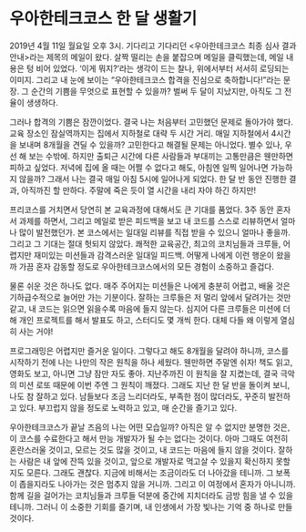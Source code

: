# 우아한테크코스 한 달 생활기

 2019년 4월 11일 월요일 오후 3시. 기다리고 기다리던 <우아한테크코스 최종 심사 결과 안내>라는 제목의 메일이 왔다. 살짝 떨리는 손을 붙잡으며 메일을 클릭했는데, 메일 내용은 텅 비어 있었다. ‘이게 뭐지?’라는 생각이 드는 찰나, 위에서부터 서서히 로딩되는 이미지. 그리고 내 눈에 보이는 “우아한테크코스 합격을 진심으로 축하합니다!”라는 문장. 그 순간의 기쁨을 무엇으로 표현할 수 있을까? 벌써 두 달이 지났지만, 아직도 그 전율이 생생하다.

 그러나 합격의 기쁨은 잠깐이었다. 결국 나는 처음부터 고민했던 문제로 돌아가야 했다. 교육 장소인 잠실역까지는 집에서 지하철로 대략 두 시간 거리. 매일 지하철에서 4시간을 보내며 8개월을 견딜 수 있을까? 고민한다고 해결될 문제는 아니었다. 별수 있나, 우선 해 보는 수밖에. 하지만 출퇴근 시간에 다른 사람들과 부대끼는 고통만큼은 웬만하면 피하고 싶었다. 저녁에 집에 올 때는 어쩔 수 없다고 해도, 아침엔 일찍 일어나면 가능하지 않을까? 그래서 나는 결국 매일 아침 5시에 일어나게 되었다. 한 달 반 동안 진행한 결과, 아직까진 할 만하다. 주말에 죽은 듯이 열 시간을 내리 자야 하긴 하지만!
 
 프리코스를 거치면서 당연히 본 교육과정에 대해서도 큰 기대를 품었다. 3주 동안 혼자서 과제를 하면서, 그리고 메일로 받은 피드백을 보고 내 코드를 스스로 리뷰하면서 얼마나 많이 발전했던가. 본 코스에서는 일대일 리뷰를 직접 받을 수 있으니 얼마나 좋을까. 그리고 그 기대는 절대 헛되지 않았다. 쾌적한 교육공간, 최고의 코치님들과 크루들, 어렵지만 재미있는 미션들과 감격스러운 일대일 피드백. 어떻게 나에게 이런 행운이 왔을까 가끔 혼자 감동할 정도로 우아한테크코스에서의 모든 경험이 소중하고 즐겁다.
 
 물론 쉬운 것은 하나도 없다. 매주 주어지는 미션들은 나에게 충분히 어렵고, 배울 것은 기하급수적으로 늘어만 가는 기분이다. 잘하는 크루들은 저 멀리 앞에서 달려가는 것만 같고, 내 코드는 읽으면 읽을수록 마음에 들지 않는다. 심지어 다른 크루들은 미션에 더해 개인 프로젝트를 해서 발표도 하고, 스터디도 몇 개씩 한다. 대체 다들 왜 이렇게 열심히 사는 거야!
 
 프로그래밍은 어렵지만 즐거운 일이다. 그렇다고 해도 8개월을 달려야 하니까, 코스를 시작하기 전에 나는 나만의 작은 원칙을 하나 세웠다. 웬만하면 주말엔 쉬자! 책도 읽고, 영화도 보고, 아니면 그냥 잠만 자도 좋아. 지난주까진 이 원칙을 잘 지켰는데, 결국 극악의 미션 로또 때문에 이번 주엔 그 원칙이 깨졌다. 그래도 지난 한 달 반을 돌이켜 보니, 나도 참 잘하고 있다. 남들보다 조금 느리더라도, 부족한 점이 많더라도, 꾸준히 발전하고 있다. 부끄럽지 않을 정도로 노력하고 있고, 매 순간을 즐기고 있다.
 
 우아한테크코스가 끝날 즈음의 나는 어떤 모습일까? 아직은 알 수 없지만 분명한 것은, 이 코스를 수료한다고 해서 만능 개발자가 될 수는 없다는 것이다. 아마 그때도 여전히 혼란스러울 것이고, 모르는 것도 많을 것이고, 내 코드는 마음에 들지 않을 것이다. 잘하는 사람은 내 앞에 잔뜩 있을 것이고, 앞으로 개발자로 먹고살 수 있을지 확신하지 못할지도 모른다. 그래도 괜찮다. 지금에 비해서는 조금이라도 더 나아갔을 테니까. 그 보폭이 좁을지라도 나아가는 것은 멈추지 않을 거니까. 그리고 이 여정에서 혼자가 아니니까. 함께 길을 걸어가는 코치님들과 크루들 덕분에 중간에 지치더라도 금방 힘을 낼 수 있을 테니까. 그러니 이 소중한 기회를 즐기며, 내 인생에서 가장 빛나는 기억 중 하나로 만들 것이다.
